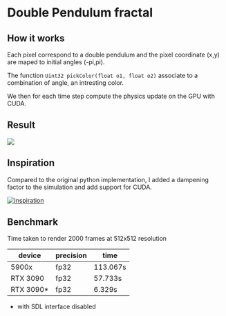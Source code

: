 # Double Pendulum fractal

## How it works
Each pixel correspond to a double pendulum and the pixel coordinate (x,y) are maped to initial angles (-pi,pi). 

The function `Uint32 pickColor(float o1, float o2)` associate to a combination of angle, an intresting color.

We then for each time step compute the physics update on the GPU with CUDA.

## Result

![](render.gif)

## Inspiration

Compared to the original python implementation, I added a dampening factor to the simulation and add support for CUDA.

[![inspiration](https://img.youtube.com/vi/n7JK4Ht8k8M/0.jpg)](https://www.youtube.com/watch?v=n7JK4Ht8k8M)

## Benchmark

Time taken to render 2000 frames at 512x512 resolution

| device  | precision | time
| ------------- | ------------- |------------- |
| 5900x  | fp32  | 113.067s
| RTX 3090  | fp32  | 57.733s
| RTX 3090*  | fp32  | 6.329s

* with SDL interface disabled
